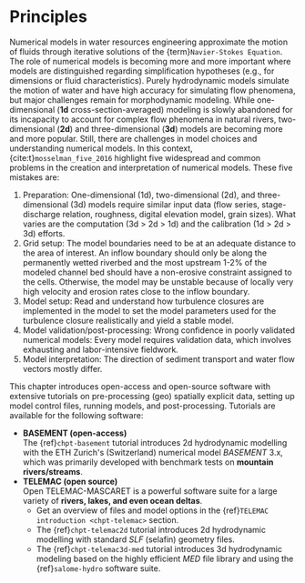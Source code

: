 # Principles

Numerical models in water resources engineering approximate the motion of fluids through iterative solutions of the {term}`Navier-Stokes Equation`. The role of numerical models is becoming more and more important where models are distinguished regarding simplification hypotheses (e.g., for dimensions or fluid characteristics). Purely hydrodynamic models simulate the motion of water and  have high accuracy for simulating flow phenomena, but major challenges remain for morphodynamic modeling. While one-dimensional (**1d** cross-section-averaged) modeling is slowly abandoned for its incapacity to account for complex flow phenomena in natural rivers, two-dimensional (**2d**) and three-dimensional (**3d**) models are becoming more and more popular. Still, there are challenges in model choices and understanding numerical models. In this context, {cite:t}`mosselman_five_2016` highlight five widespread and common problems in the creation and interpretation of numerical models. These five mistakes are:

1. Preparation: One-dimensional (1d), two-dimensional (2d), and three-dimensional (3d) models require similar input data (flow series, stage-discharge relation, roughness, digital elevation model, grain sizes). What varies are the computation (3d > 2d > 1d) and the calibration (1d > 2d > 3d) efforts.
2. Grid setup: The model boundaries need to be at an adequate distance to the area of interest. An inflow boundary should only be along the permanently wetted riverbed and the most upstream 1-2% of the modeled channel bed should have a non-erosive constraint assigned to the cells. Otherwise, the model may be unstable because of locally very high velocity and erosion rates close to the inflow boundary.
3. Model setup: Read and understand how turbulence closures are implemented in the model to set the model parameters used for the turbulence closure realistically and yield a stable model.
4. Model validation/post-processing: Wrong confidence in poorly validated numerical models: Every model requires validation data, which involves exhausting and labor-intensive fieldwork.
5. Model interpretation: The direction of sediment transport and water flow vectors mostly differ.

This chapter introduces open-access and open-source software with extensive tutorials on pre-processing (geo) spatially explicit data, setting up model control files, running models, and post-processing. Tutorials are available for the following software:

* **BASEMENT (open-access)**<br>The {ref}`chpt-basement` tutorial introduces 2d hydrodynamic modelling with the ETH Zurich's (Switzerland) numerical model *BASEMENT* 3.x, which was primarily developed with benchmark tests on **mountain rivers/streams**.
* **TELEMAC (open source)**<br>Open TELEMAC-MASCARET is a powerful software suite for a large variety of **rivers, lakes, and even ocean deltas**.
  * Get an overview of files and model options in the {ref}`TELEMAC introduction <chpt-telemac>` section.
  * The {ref}`chpt-telemac2d` tutorial introduces 2d hydrodynamic modelling with standard *SLF* (selafin) geometry files.
  * The {ref}`chpt-telemac3d-med` tutorial introduces 3d hydrodynamic modeling based on the highly efficient *MED* file library and using the {ref}`salome-hydro` software suite.
<!--
* OpenFOAM8
-->
